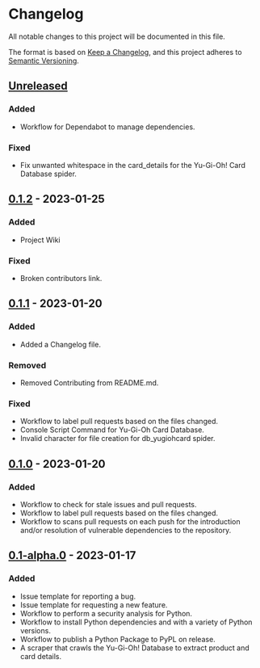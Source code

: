 # Changelog

All notable changes to this project will be documented in this file.

The format is based on [Keep a Changelog](https://keepachangelog.com/en/1.0.0/),
and this project adheres to [Semantic Versioning](https://semver.org/spec/v2.0.0.html).

## [Unreleased]

### Added

- Workflow for Dependabot to manage dependencies.

### Fixed

- Fix unwanted whitespace in the card_details for the Yu-Gi-Oh! Card Database spider.

## [0.1.2] - 2023-01-25

### Added

- Project Wiki

### Fixed

- Broken contributors link.

## [0.1.1] - 2023-01-20

### Added 

- Added a Changelog file.

### Removed

- Removed Contributing from README.md.

### Fixed

- Workflow to label pull requests based on the files changed.
- Console Script Command for Yu-Gi-Oh Card Database.
- Invalid character for file creation for db_yugiohcard spider.

## [0.1.0] - 2023-01-20

### Added

- Workflow to check for stale issues and pull requests.
- Workflow to label pull requests based on the files changed.
- Workflow to scans pull requests on each push for the introduction and/or resolution of vulnerable dependencies to the repository.

## [0.1-alpha.0] - 2023-01-17

### Added

- Issue template for reporting a bug.
- Issue template for requesting a new feature.
- Workflow to perform a security analysis for Python.
- Workflow to install Python dependencies and with a variety of Python versions.
- Workflow to publish a Python Package to PyPL on release.
- A scraper that crawls the Yu-Gi-Oh! Database to extract product and card details.

[unreleased]: https://github.com/albert-marrero/Yu-Gi-Oh-Scraper/compare/0.1.1...HEAD
[0.1.2]: https://github.com/albert-marrero/Yu-Gi-Oh-Scraper/compare/0.1.1...0.1.2
[0.1.1]: https://github.com/albert-marrero/Yu-Gi-Oh-Scraper/compare/0.1.0...0.1.1
[0.1.0]: https://github.com/albert-marrero/Yu-Gi-Oh-Scraper/compare/0.1-alpha.0...0.1.0
[0.1-alpha.0]: https://github.com/albert-marrero/Yu-Gi-Oh-Scraper/releases/tag/0.1-alpha.0